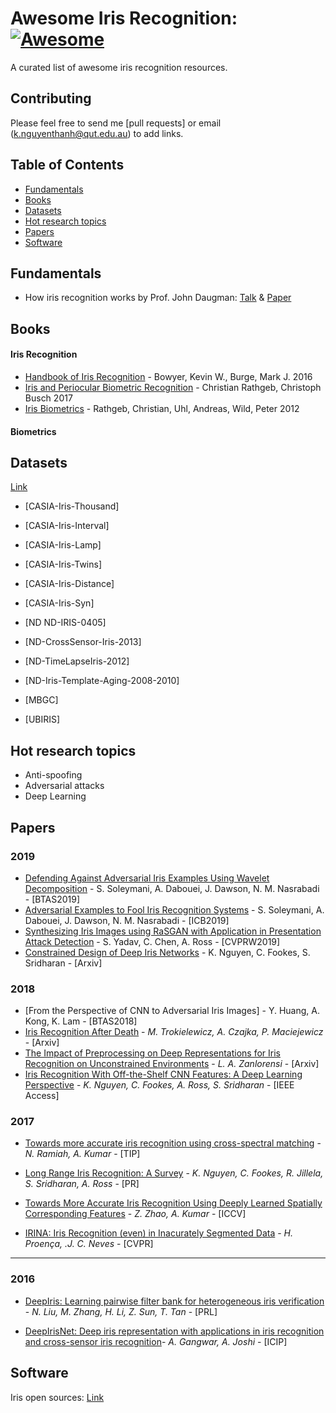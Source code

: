 # Awesome Iris Recognition: [![Awesome](https://cdn.rawgit.com/sindresorhus/awesome/d7305f38d29fed78fa85652e3a63e154dd8e8829/media/badge.svg)](https://github.com/sindresorhus/awesome)
A curated list of awesome iris recognition resources.

## Contributing
Please feel free to send me [pull requests] or email (k.nguyenthanh@qut.edu.au) to add links.

## Table of Contents

 - [Fundamentals](#fundamentals)
 - [Books](#books)
 - [Datasets](#datasets)
 - [Hot research topics](#Hot-research-topics)
 - [Papers](#papers)
 - [Software](#software)
 

## Fundamentals
* How iris recognition works by Prof. John Daugman: [Talk](https://www.youtube.com/watch?v=KyDoFrojEYk) & [Paper](https://www.cl.cam.ac.uk/~jgd1000/csvt.pdf)



## Books

#### Iris Recognition
* [Handbook of Iris Recognition](https://www.springer.com/gp/book/9781447167822) - Bowyer, Kevin W., Burge, Mark J. 2016
* [Iris and Periocular Biometric Recognition](https://www.amazon.com/Iris-Periocular-Biometric-Recognition-Security/dp/1785611682) - Christian Rathgeb, Christoph Busch 2017
* [Iris Biometrics](https://www.springer.com/gp/book/9781461455707) - Rathgeb, Christian, Uhl, Andreas, Wild, Peter 2012

#### Biometrics



## Datasets
[Link](https://kiennguyenstuff.wordpress.com/2016/07/14/iris-recognition-open-source-codes/)

* [CASIA-Iris-Thousand]
* [CASIA-Iris-Interval]
* [CASIA-Iris-Lamp]
* [CASIA-Iris-Twins]
* [CASIA-Iris-Distance]
* [CASIA-Iris-Syn]


* [ND	ND-IRIS-0405]	
* [ND-CrossSensor-Iris-2013]
* [ND-TimeLapseIris-2012]	
* [ND-Iris-Template-Aging-2008-2010]


* [MBGC]


* [UBIRIS]



## Hot research topics
* Anti-spoofing
* Adversarial attacks
* Deep Learning


## Papers

### 2019
* [Defending Against Adversarial Iris Examples Using Wavelet Decomposition](https://arxiv.org/abs/1908.03176) - S. Soleymani, A. Dabouei, J. Dawson, N. M. Nasrabadi - \[BTAS2019]
* [Adversarial Examples to Fool Iris Recognition Systems](http://arxiv.org/abs/1906.09300) - S. Soleymani, A. Dabouei, J. Dawson, N. M. Nasrabadi - \[ICB2019]
* [Synthesizing Iris Images using RaSGAN with Application in Presentation Attack Detection](http://openaccess.thecvf.com/content_CVPRW_2019/papers/Biometrics/Yadav_Synthesizing_Iris_Images_Using_RaSGAN_With_Application_in_Presentation_Attack_CVPRW_2019_paper.pdf) - S. Yadav, C. Chen, A. Ross - \[CVPRW2019]
* [Constrained Design of Deep Iris Networks](https://arxiv.org/abs/1905.09481) - K. Nguyen, C. Fookes, S. Sridharan - \[Arxiv]

### 2018

* [From the Perspective of CNN to Adversarial Iris Images] - Y. Huang, A. Kong, K. Lam - \[BTAS2018]
* [Iris Recognition After Death](https://arxiv.org/pdf/1804.01962.pdf) - _M. Trokielewicz, A. Czajka, P. Maciejewicz_ - \[Arxiv\] 
* [The Impact of Preprocessing on Deep Representations for Iris Recognition on Unconstrained Environments](https://arxiv.org/pdf/1808.10032.pdf) - _L. A. Zanlorensi_ - \[Arxiv\] 
* [Iris Recognition With Off-the-Shelf CNN Features: A Deep Learning Perspective](https://ieeexplore.ieee.org/iel7/6287639/8274985/08219390.pdf) - _K. Nguyen, C. Fookes, A. Ross, S. Sridharan_ - \[IEEE Access\] 

### 2017

* [Towards more accurate iris recognition using cross-spectral matching](http://www.comp.polyu.edu.hk/~csajaykr//myhome/papers/TIP2017.pdf) - _N. Ramiah, A. Kumar_ - \[TIP\] 
* [Long Range Iris Recognition: A Survey](https://www.researchgate.net/publication/317229764_Long_Range_Iris_Recognition_A_Survey) - _K. Nguyen, C. Fookes, R. Jillela, S. Sridharan, A. Ross_ - \[PR\] 

* [Towards More Accurate Iris Recognition Using Deeply Learned Spatially Corresponding Features](http://www.comp.polyu.edu.hk/~csajaykr/myhome/papers/ICCV2017.pdf) - _Z. Zhao, A. Kumar_ - \[ICCV\] 
* [IRINA: Iris Recognition (even) in Inacurately Segmented Data](http://www.di.ubi.pt/%7Ehugomcp/doc/CVPR2017.pdf) - _H. Proença, .J. C. Neves_ - \[CVPR\] 

------------------------------------------------------------------------------------
### 2016

* [DeepIris: Learning pairwise filter bank for heterogeneous iris verification](https://www.researchgate.net/publication/284069950_DeepIris_Learning_Pairwise_Filter_Bank_for_Heterogeneous_Iris_Verification) - _N. Liu, M. Zhang, H. Li, Z. Sun, T. Tan_ - \[PRL\] 

* [DeepIrisNet: Deep iris representation with applications in iris recognition and cross-sensor iris recognition](https://ieeexplore.ieee.org/document/7532769/)- _A. Gangwar, A. Joshi_ - \[ICIP\] 
	
  



## Software
Iris open sources: [Link](https://kiennguyenstuff.wordpress.com/2016/07/14/iris-recognition-open-source-codes/)



